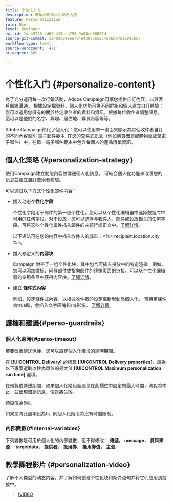 ```yaml
---
title: 个性化入门
description: 瞭解如何個人化訊息內容
feature: Personalization
role: User
level: Beginner
exl-id: 1da45746-4d69-415b-a793-9a08ce80091d
source-git-commit: c248dd899ea704e43873652545c6b945c2915b57
workflow-type: tm+mt
source-wordcount: '471'
ht-degree: 36%

---
```


# 个性化入门 {#personalize-content}

為了充分運用每一次行銷活動，Adobe Campaign可讓您提供自訂內容，以與客戶層級溝通。 根據設定檔資料，個人化功能可為不同群組和個人建立自訂體驗：您可以運用您擁有的關於特定收件者的資料和資訊，根據每位收件者調整訊息。 這可以是他們的名字、興趣、居住地、購買內容等等。

Adobe Campaign簡化了個人化：您可以使用單一畫面來顯示為每個收件者自訂的不同內容型別 [電子郵件範本](create-templates.md). 在您的交易式訊息（例如購買確認或購物車放棄電子郵件）中，在單一電子郵件範本中包含每個人的產品清單資訊。


## 個人化策略 {#personalization-strategy}

使用Campaign建立動態內容並傳送個人化訊息。 可結合個人化功能來改善您的訊息並建立自訂使用者體驗。

可以通过以下方式个性化邮件内容：

* 插入动态&#x200B;**个性化字段**

   个性化字段用于邮件的第一级个性化。您可以从个性化编辑器中选择数据库中可用的任何字段。对于投放，您可以选择与收件人、邮件或投放相关的任何字段。可将这些个性化属性插入邮件的主题行或正文中。[了解详情](personalization-fields.md)。

   以下语法可在您的内容中插入收件人的城市：&lt;%= recipient.location.city %>。

* 插入预定义的&#x200B;**内容块**

   Campaign 附带了一组个性化块，其中包含可插入投放中的特定渲染。例如，您可以添加徽标、问候邮件或指向邮件的镜像页面的链接。可以从个性化编辑器的专用条目中获得内容块。[了解详情](personalization-blocks.md)。

* 建立 **條件式內容**

   例如，設定條件式內容，以根據收件者的設定檔新增動態個人化。 當特定條件為true時，會插入文字區塊和/或影像。 [了解详情](conditions.md)。

<!--* Add **personalized offers**
    
    Insert personalized offers in your message content, depending on the recipient location, the current weather, or the last purchase order.
-->


## 護欄和建議{#perso-guardrails}

### 個人化逾時{#perso-timeout}

若要改善傳送保護，您可以設定個人化階段的逾時期間。

在 **[!UICONTROL Delivery]** 的標籤 **[!UICONTROL Delivery properties]**，請為以下專案選取以秒為單位的最大值 **[!UICONTROL Maximum personalization run time]** 選項。

在預覽或傳送期間，如果個人化階段超過您在此欄位中設定的最大時間，流程將中止，並出現錯誤訊息，傳送將失敗。

預設值為5秒。

如果您將此選項設為0，則個人化階段將沒有時間限制。


### 內部變數{#internal-variables}

下列變數是可用於個人化的內部變數，但不得修改： **傳遞**， **message**， **資料來源**， **targetdata**， **提供者**， **抵用券**， **抵用券值**， **主張**.


## 教學課程影片 {#personalization-video}

了解不同类型的动态内容，并了解如何创建个性化块和条件语句并将它们应用到投放中。


>[!VIDEO](https://video.tv.adobe.com/v/335734?quality=12)
